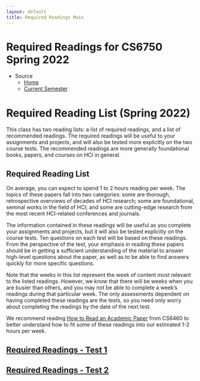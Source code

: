 ```yaml
---
layout: default
title: Required Readings Main
---
```


# Required Readings for CS6750 Spring 2022

- Source
  - <span id="menu-item-47">[Home](https://omscs6750.gatech.edu/)</span>
  - <span id="menu-item-1823">[Current
    Semester](https://omscs6750.gatech.edu/spring-2022/)</span>

# Required Reading List (Spring 2022)

This class has two reading lists: a list of required readings, and a
list of recommended readings. The required readings will be useful to
your assignments and projects, and will also be tested more explicitly
on the two course tests. The recommended readings are more generally
foundational books, papers, and courses on HCI in general.

## Required Reading List

On average, you can expect to spend 1 to 2 hours reading per week. The
topics of these papers fall into two categories: some are thorough,
retrospective overviews of decades of HCI research; some are
foundational, seminal works in the field of HCI; and some are
cutting-edge research from the most recent HCI-related conferences and
journals.

The information contained in these readings will be useful as you
complete your assignments and projects, but it will also be tested
explicitly on the course tests. Ten questions on each test will be based
on these readings. From the perspective of the test, your emphasis in
reading these papers should be in getting a sufficient understanding of
the material to answer high-level questions about the paper, as well as
to be able to find answers quickly for more specific questions.

Note that the weeks in this list represent the week of content most
relevant to the listed readings. However, we know that there will be
weeks when you are busier than others, and you may not be able to
complete a week’s readings during that particular week. The only
assessments dependent on having completed these readings are the tests,
so you need only worry about completing the readings by the date of the
next test.

We recommend reading [How to Read an Academic
Paper](http://omscs6460.gatech.edu/research-guide/how-to-read-an-academic-paper/)
from CS6460 to better understand how to fit some of these readings into
our estimated 1-2 hours per week.

## [Required Readings - Test 1](required-readings-test-1-cs6750-sp22.md)

## [Required Readings - Test 2](required-readings-test-2-cs6750-sp22.md)

